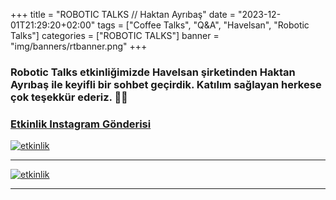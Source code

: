 +++
title = "ROBOTIC TALKS // Haktan Ayrıbaş"
date = "2023-12-01T21:29:20+02:00"
tags = ["Coffee Talks", "Q&A", "Havelsan", "Robotic Talks"]
categories = ["ROBOTIC TALKS"]
banner = "img/banners/rtbanner.png"
+++

### Robotic Talks etkinliğimizde Havelsan şirketinden Haktan Ayrıbaş ile keyifli bir sohbet geçirdik. Katılım sağlayan herkese çok teşekkür ederiz. 🥳💙
### [Etkinlik Instagram Gönderisi](https://www.instagram.com/p/C0XEs_ANF9J/?img_index=1)
[![etkinlik](/img/banners/rt1.png)](https://www.instagram.com/p/C0XEs_ANF9J/?img_index=1)
_________
[![etkinlik](/img/banners/rt2.png)](https://www.instagram.com/p/C0XEs_ANF9J/?img_index=2)
_________
